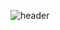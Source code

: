 

![header](https://capsule-render.vercel.app/api?type=waveing&color=auto&height=300&section=header&text=capsule%20render&fontSize=90)
